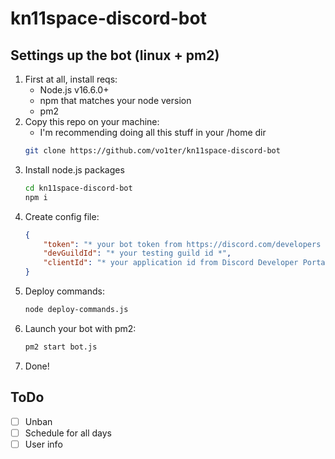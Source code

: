 # kn11space-discord-bot

## Settings up the bot (linux + pm2)

1. First at all, install reqs:
    * Node.js v16.6.0+
    * npm that matches your node version
    * pm2
2. Copy this repo on your machine:
    * I'm recommending doing all this stuff in your /home dir
    ```bash
    git clone https://github.com/vo1ter/kn11space-discord-bot
    ```
3. Install node.js packages
    ```bash
    cd kn11space-discord-bot
    npm i
    ```
4. Create config file:
    ```json
    {
        "token": "* your bot token from https://discord.com/developers *",
        "devGuildId": "* your testing guild id *",
        "clientId": "* your application id from Discord Developer Portal *"
    }
    ```
5. Deploy commands:
    ```bash
    node deploy-commands.js
    ```
6. Launch your bot with pm2:
    ```bash
    pm2 start bot.js
    ```
6. Done!

## ToDo
- [ ] Unban
- [ ] Schedule for all days
- [ ] User info